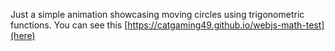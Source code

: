 Just a simple animation showcasing moving circles using trigonometric functions.
You can see this [https://catgaming49.github.io/webjs-math-test](here)
